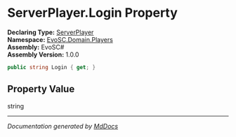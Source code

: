 ﻿<!--  
  <auto-generated>   
    The contents of this file were generated by a tool.  
    Changes to this file may be list if the file is regenerated  
  </auto-generated>   
-->

# ServerPlayer.Login Property

**Declaring Type:** [ServerPlayer](../index.md)  
**Namespace:** [EvoSC.Domain.Players](../../index.md)  
**Assembly:** EvoSC\#  
**Assembly Version:** 1.0.0

```csharp
public string Login { get; }
```

## Property Value

string

___

*Documentation generated by [MdDocs](https://github.com/ap0llo/mddocs)*
